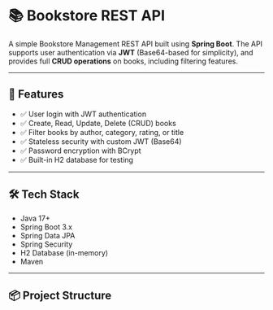 # 📚 Bookstore REST API

A simple Bookstore Management REST API built using **Spring Boot**. The API supports user authentication via **JWT** (Base64-based for simplicity), and provides full **CRUD operations** on books, including filtering features.

---

## 🚀 Features

- ✅ User login with JWT authentication
- ✅ Create, Read, Update, Delete (CRUD) books
- ✅ Filter books by author, category, rating, or title
- ✅ Stateless security with custom JWT (Base64)
- ✅ Password encryption with BCrypt
- ✅ Built-in H2 database for testing

---

## 🛠️ Tech Stack

- Java 17+
- Spring Boot 3.x
- Spring Data JPA
- Spring Security
- H2 Database (in-memory)
- Maven

---

## 📦 Project Structure

